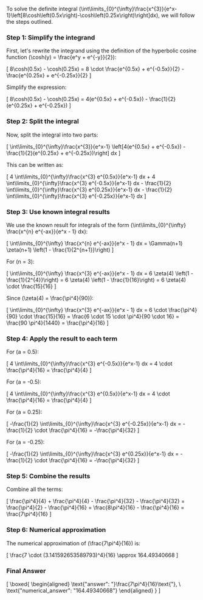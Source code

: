 To solve the definite integral \(\int\limits_{0}^{\infty}\frac{x^{3}}{e^x-1}\left[8\cosh\left(0.5x\right)-\cosh\left(0.25x\right)\right]dx\), we will follow the steps outlined.

### Step 1: Simplify the integrand

First, let's rewrite the integrand using the definition of the hyperbolic cosine function \(\cosh(y) = \frac{e^y + e^{-y}}{2}\):

\[
8\cosh(0.5x) - \cosh(0.25x) = 8 \cdot \frac{e^{0.5x} + e^{-0.5x}}{2} - \frac{e^{0.25x} + e^{-0.25x}}{2}
\]

Simplify the expression:

\[
8\cosh(0.5x) - \cosh(0.25x) = 4(e^{0.5x} + e^{-0.5x}) - \frac{1}{2}(e^{0.25x} + e^{-0.25x})
\]

### Step 2: Split the integral

Now, split the integral into two parts:

\[
\int\limits_{0}^{\infty}\frac{x^{3}}{e^x-1} \left[4(e^{0.5x} + e^{-0.5x}) - \frac{1}{2}(e^{0.25x} + e^{-0.25x})\right] dx
\]

This can be written as:

\[
4 \int\limits_{0}^{\infty}\frac{x^{3} e^{0.5x}}{e^x-1} dx + 4 \int\limits_{0}^{\infty}\frac{x^{3} e^{-0.5x}}{e^x-1} dx - \frac{1}{2} \int\limits_{0}^{\infty}\frac{x^{3} e^{0.25x}}{e^x-1} dx - \frac{1}{2} \int\limits_{0}^{\infty}\frac{x^{3} e^{-0.25x}}{e^x-1} dx
\]

### Step 3: Use known integral results

We use the known result for integrals of the form \(\int\limits_{0}^{\infty} \frac{x^{n} e^{-ax}}{e^x - 1} dx\):

\[
\int\limits_{0}^{\infty} \frac{x^{n} e^{-ax}}{e^x - 1} dx = \Gamma(n+1) \zeta(n+1) \left(1 - \frac{1}{2^{n+1}}\right)
\]

For \(n = 3\):

\[
\int\limits_{0}^{\infty} \frac{x^{3} e^{-ax}}{e^x - 1} dx = 6 \zeta(4) \left(1 - \frac{1}{2^{4}}\right) = 6 \zeta(4) \left(1 - \frac{1}{16}\right) = 6 \zeta(4) \cdot \frac{15}{16}
\]

Since \(\zeta(4) = \frac{\pi^4}{90}\):

\[
\int\limits_{0}^{\infty} \frac{x^{3} e^{-ax}}{e^x - 1} dx = 6 \cdot \frac{\pi^4}{90} \cdot \frac{15}{16} = \frac{6 \cdot 15 \cdot \pi^4}{90 \cdot 16} = \frac{90 \pi^4}{1440} = \frac{\pi^4}{16}
\]

### Step 4: Apply the result to each term

For \(a = 0.5\):

\[
4 \int\limits_{0}^{\infty}\frac{x^{3} e^{-0.5x}}{e^x-1} dx = 4 \cdot \frac{\pi^4}{16} = \frac{\pi^4}{4}
\]

For \(a = -0.5\):

\[
4 \int\limits_{0}^{\infty}\frac{x^{3} e^{0.5x}}{e^x-1} dx = 4 \cdot \frac{\pi^4}{16} = \frac{\pi^4}{4}
\]

For \(a = 0.25\):

\[
-\frac{1}{2} \int\limits_{0}^{\infty}\frac{x^{3} e^{-0.25x}}{e^x-1} dx = -\frac{1}{2} \cdot \frac{\pi^4}{16} = -\frac{\pi^4}{32}
\]

For \(a = -0.25\):

\[
-\frac{1}{2} \int\limits_{0}^{\infty}\frac{x^{3} e^{0.25x}}{e^x-1} dx = -\frac{1}{2} \cdot \frac{\pi^4}{16} = -\frac{\pi^4}{32}
\]

### Step 5: Combine the results

Combine all the terms:

\[
\frac{\pi^4}{4} + \frac{\pi^4}{4} - \frac{\pi^4}{32} - \frac{\pi^4}{32} = \frac{\pi^4}{2} - \frac{\pi^4}{16} = \frac{8\pi^4}{16} - \frac{\pi^4}{16} = \frac{7\pi^4}{16}
\]

### Step 6: Numerical approximation

The numerical approximation of \(\frac{7\pi^4}{16}\) is:

\[
\frac{7 \cdot (3.141592653589793)^4}{16} \approx 164.49340668
\]

### Final Answer

\[
\boxed{
\begin{aligned}
\text{"answer": "}\frac{7\pi^4}{16}\text{"}, \\
\text{"numerical_answer": "164.49340668"}
\end{aligned}
}
\]